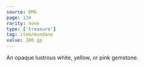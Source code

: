 ```yaml
---
source: DMG
page: 134
rarity: none
type: ['treasure']
tag: item/mundane
value: 100 gp
---
```


An opaque lustrous white, yellow, or pink gemstone.

